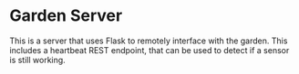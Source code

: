 # Garden Server

This is a server that uses Flask to remotely interface with the garden. This includes a heartbeat REST endpoint, that can be used to detect if a sensor is still working.